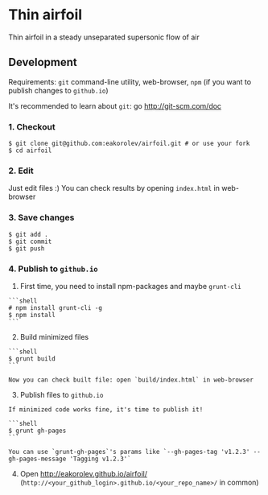 # Thin airfoil

Thin airfoil in a steady unseparated supersonic flow of air

## Development

Requirements: `git` command-line utility, web-browser, `npm` (if you want to publish changes to `github.io`)

It's recommended to learn about `git`: go http://git-scm.com/doc

### 1. Checkout

```shell
$ git clone git@github.com:eakorolev/airfoil.git # or use your fork
$ cd airfoil
```

### 2. Edit

Just edit files :) You can check results by opening `index.html` in web-browser

### 3. Save changes

```shell
$ git add .
$ git commit
$ git push
```

### 4. Publish to `github.io`

  1. First time, you need to install npm-packages and maybe `grunt-cli`

    ```shell
    # npm install grunt-cli -g
    $ npm install
    ```

  2. Build minimized files

    ```shell
    $ grunt build
    ```

    Now you can check built file: open `build/index.html` in web-browser

  3. Publish files to `github.io`

    If minimized code works fine, it's time to publish it!

    ```shell
    $ grunt gh-pages
    ```

    You can use `grunt-gh-pages`'s params like `--gh-pages-tag 'v1.2.3' --gh-pages-message 'Tagging v1.2.3'`

  4. Open http://eakorolev.github.io/airfoil/ (`http://<your_github_login>.github.io/<your_repo_name>/` in common)

